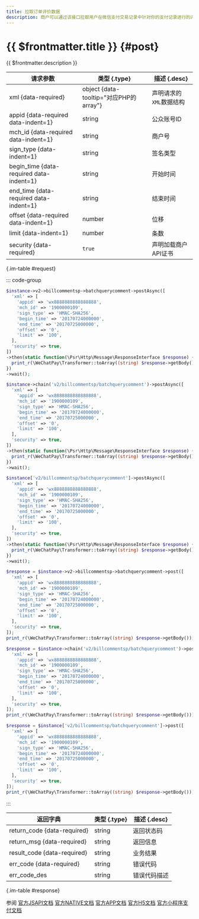 ```yaml
---
title: 拉取订单评价数据
description: 商户可以通过该接口拉取用户在微信支付交易记录中针对你的支付记录进行的评价内容。商户可结合商户系统逻辑对该内容数据进行存储、分析、展示、客服回访以及其他使用。如商户业务对评价内容有依赖，可主动引导用户进入微信支付交易记录进行评价。
---
```


# {{ $frontmatter.title }} {#post}

{{ $frontmatter.description }}

| 请求参数 | 类型 {.type} | 描述 {.desc}
| --- | --- | ---
| xml {data-required} | object {data-tooltip="对应PHP的array"} | 声明请求的`XML`数据结构
| appid {data-required data-indent=1} | string | 公众账号ID
| mch_id {data-required data-indent=1} | string | 商户号
| sign_type {data-indent=1} | string | 签名类型
| begin_time {data-required data-indent=1} | string | 开始时间
| end_time {data-required data-indent=1} | string | 结束时间
| offset {data-required data-indent=1} | number | 位移
| limit {data-indent=1} | number | 条数
| security {data-required} | `true` | 声明加载商户API证书

{.im-table #request}

::: code-group

```php [异步纯链式]
$instance->v2->billcommentsp->batchquerycomment->postAsync([
  'xml' => [
    'appid' => 'wx8888888888888888',
    'mch_id' => '1900000109',
    'sign_type' => 'HMAC-SHA256',
    'begin_time' => '20170724000000',
    'end_time' => '20170725000000',
    'offset' => '0',
    'limit' => '100',
  ],
  'security' => true,
])
->then(static function(\Psr\Http\Message\ResponseInterface $response) {
  print_r(\WeChatPay\Transformer::toArray((string) $response->getBody()));
})
->wait();
```

```php [异步声明式]
$instance->chain('v2/billcommentsp/batchquerycomment')->postAsync([
  'xml' => [
    'appid' => 'wx8888888888888888',
    'mch_id' => '1900000109',
    'sign_type' => 'HMAC-SHA256',
    'begin_time' => '20170724000000',
    'end_time' => '20170725000000',
    'offset' => '0',
    'limit' => '100',
  ],
  'security' => true,
])
->then(static function(\Psr\Http\Message\ResponseInterface $response) {
  print_r(\WeChatPay\Transformer::toArray((string) $response->getBody()));
})
->wait();
```

```php [异步属性式]
$instance['v2/billcommentsp/batchquerycomment']->postAsync([
  'xml' => [
    'appid' => 'wx8888888888888888',
    'mch_id' => '1900000109',
    'sign_type' => 'HMAC-SHA256',
    'begin_time' => '20170724000000',
    'end_time' => '20170725000000',
    'offset' => '0',
    'limit' => '100',
  ],
  'security' => true,
])
->then(static function(\Psr\Http\Message\ResponseInterface $response) {
  print_r(\WeChatPay\Transformer::toArray((string) $response->getBody()));
})
->wait();
```

```php [同步纯链式]
$response = $instance->v2->billcommentsp->batchquerycomment->post([
  'xml' => [
    'appid' => 'wx8888888888888888',
    'mch_id' => '1900000109',
    'sign_type' => 'HMAC-SHA256',
    'begin_time' => '20170724000000',
    'end_time' => '20170725000000',
    'offset' => '0',
    'limit' => '100',
  ],
  'security' => true,
]);
print_r(\WeChatPay\Transformer::toArray((string) $response->getBody()));
```

```php [同步声明式]
$response = $instance->chain('v2/billcommentsp/batchquerycomment')->post([
  'xml' => [
    'appid' => 'wx8888888888888888',
    'mch_id' => '1900000109',
    'sign_type' => 'HMAC-SHA256',
    'begin_time' => '20170724000000',
    'end_time' => '20170725000000',
    'offset' => '0',
    'limit' => '100',
  ],
  'security' => true,
]);
print_r(\WeChatPay\Transformer::toArray((string) $response->getBody()));
```

```php [同步属性式]
$response = $instance['v2/billcommentsp/batchquerycomment']->post([
  'xml' => [
    'appid' => 'wx8888888888888888',
    'mch_id' => '1900000109',
    'sign_type' => 'HMAC-SHA256',
    'begin_time' => '20170724000000',
    'end_time' => '20170725000000',
    'offset' => '0',
    'limit' => '100',
  ],
  'security' => true,
]);
print_r(\WeChatPay\Transformer::toArray((string) $response->getBody()));
```

:::

| 返回字典 | 类型 {.type} | 描述 {.desc}
| --- | --- | ---
| return_code {data-required}| string | 返回状态码
| return_msg {data-required}| string | 返回信息
| result_code {data-required}| string | 业务结果
| err_code {data-required}| string | 错误代码
| err_code_des | string | 错误代码描述

{.im-table #response}

参阅 [官方JSAPI文档](https://pay.weixin.qq.com/wiki/doc/api/jsapi.php?chapter=9_17&index=11) [官方NATIVE文档](https://pay.weixin.qq.com/wiki/doc/api/native.php?chapter=9_17&index=11) [官方APP文档](https://pay.weixin.qq.com/wiki/doc/api/app/app.php?chapter=9_99&index=12) [官方H5文档](https://pay.weixin.qq.com/wiki/doc/api/H5.php?chapter=9_17&index=11) [官方小程序支付文档](https://pay.weixin.qq.com/wiki/doc/api/wxa/wxa_api.php?chapter=9_17&index=11)
